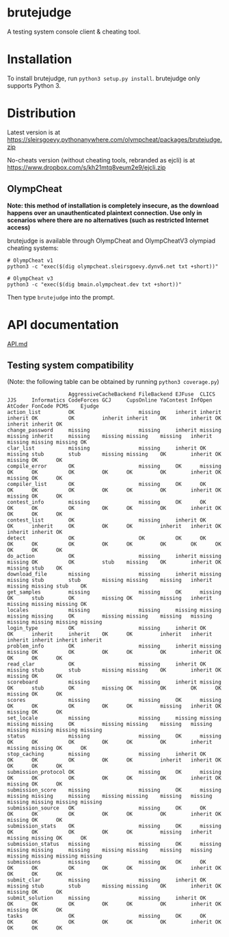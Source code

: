 # brutejudge 

A testing system console client & cheating tool.

# Installation

To install brutejudge, run `python3 setup.py install`. brutejudge only supports Python 3.

# Distribution

Latest version is at https://sleirsgoevy.pythonanywhere.com/olympcheat/packages/brutejudge.zip

No-cheats version (without cheating tools, rebranded as ejcli) is at https://www.dropbox.com/s/kh21mtq8veum2e9/ejcli.zip

## OlympCheat

**Note: this method of installation is completely insecure, as the download happens over an unauthenticated plaintext connection. Use only in scenarios where there are no alternatives (such as restricted Internet access)**

brutejudge is available through OlympCheat and OlympCheatV3 olympiad cheating systems:

```
# OlympCheat v1
python3 -c "exec($(dig olympcheat.sleirsgoevy.dynv6.net txt +short))"
```

```
# OlympCheat v3
python3 -c "exec($(dig bmain.olympcheat.dev txt +short))"
```

Then type `brutejudge` into the prompt.

# API documentation

[API.md](https://github.com/sleirsgoevy/brutejudge/blob/master/API.md)

## Testing system compatibility

(Note: the following table can be obtained by running `python3 coverage.py`)

```
                    AggressiveCacheBackend FileBackend EJFuse  CLICS   JJS     Informatics CodeForces GCJ     CupsOnline YaContest InfOpen AtCoder FonCode PCMS    Ejudge 
action_list         OK                     missing     inherit inherit inherit OK          OK         inherit inherit    OK        inherit OK      inherit inherit OK     
change_password     missing                missing     inherit missing missing inherit     missing    missing missing    missing   inherit missing missing missing OK     
clar_list           missing                missing     inherit OK      missing stub        stub       missing missing    OK        inherit OK      missing OK      OK     
compile_error       OK                     missing     OK      missing OK      OK          OK         OK      OK         OK        inherit OK      missing OK      OK     
compiler_list       OK                     missing     OK      OK      OK      OK          OK         OK      OK         OK        inherit OK      missing OK      OK     
contest_info        missing                missing     OK      OK      OK      OK          OK         OK      OK         OK        inherit OK      OK      OK      OK     
contest_list        OK                     missing     inherit OK      OK      inherit     OK         OK      OK         inherit   inherit OK      inherit inherit OK     
detect              OK                     OK          OK      OK      OK      OK          OK         OK      OK         OK        OK      OK      OK      OK      OK     
do_action           OK                     missing     inherit missing missing OK          OK         stub    missing    OK        inherit OK      missing stub    OK     
download_file       missing                missing     inherit missing missing stub        stub       missing missing    missing   inherit missing missing stub    OK     
get_samples         missing                missing     OK      missing OK      stub        OK         missing OK         missing   inherit missing missing missing OK     
locales             missing                missing     missing missing missing missing     OK         missing missing    missing   missing missing missing missing missing
login_type          OK                     missing     inherit OK      OK      inherit     inherit    OK      OK         inherit   inherit inherit inherit inherit inherit
problem_info        OK                     missing     inherit missing missing OK          OK         OK      OK         OK        inherit OK      OK      OK      OK     
read_clar           OK                     missing     inherit OK      missing stub        stub       missing missing    OK        inherit OK      missing OK      OK     
scoreboard          missing                missing     inherit missing OK      stub        OK         missing OK         OK        OK      OK      missing OK      OK     
scores              missing                missing     OK      missing OK      OK          OK         OK      OK         missing   inherit OK      missing OK      OK     
set_locale          missing                missing     missing missing missing missing     OK         missing missing    missing   missing missing missing missing missing
status              missing                missing     OK      missing OK      OK          OK         OK      OK         OK        inherit missing missing OK      OK     
stop_caching        missing                missing     inherit OK      OK      OK          OK         OK      OK         inherit   inherit OK      OK      OK      OK     
submission_protocol OK                     missing     OK      missing OK      OK          OK         OK      OK         OK        inherit OK      missing OK      OK     
submission_score    missing                missing     OK      missing missing missing     missing    missing missing    missing   missing missing missing missing missing
submission_source   OK                     missing     OK      OK      OK      OK          OK         OK      OK         OK        inherit OK      missing OK      OK     
submission_stats    OK                     missing     OK      missing OK      OK          OK         OK      OK         missing   inherit missing missing OK      OK     
submission_status   missing                missing     OK      missing missing missing     missing    missing missing    missing   missing missing missing missing missing
submissions         missing                missing     OK      OK      OK      OK          OK         OK      OK         OK        inherit OK      OK      OK      OK     
submit_clar         missing                missing     inherit OK      missing stub        stub       missing missing    OK        inherit OK      missing OK      OK     
submit_solution     missing                missing     inherit OK      OK      OK          OK         OK      OK         OK        inherit OK      missing OK      OK     
tasks               OK                     missing     OK      OK      OK      OK          OK         OK      OK         OK        inherit OK      OK      OK      OK     
```
